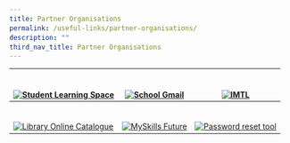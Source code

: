 ```yaml
---
title: Partner Organisations
permalink: /useful-links/partner-organisations/
description: ""
third_nav_title: Partner Organisations
---
```

<table>
<thead>
  <tr>
    <th><br><br><a href="https://vle.learning.moe.edu.sg/login" target="_blank" rel="noopener noreferrer"><img src="![](/images/alumni-LOGO.png)" alt="Student Learning Space" width="106" height="17"></a></th>
    <th><br><br><a href="https://accounts.google.com/signin/v2/identifier?continue=https%3A%2F%2Fmail.google.com%2Fa%2Fcchm.edu.sg%2F&service=mail&hd=cchm.edu.sg&sacu=1&flowName=GlifWebSignIn&flowEntry=AddSession" target="_blank" rel="noopener noreferrer"><img src="![](/images/PSG.png)" alt="School Gmail" width="106" height="17"></a></th>
    <th><br><br><a href="https://imtl.moe.edu.sg/cos/o.x?c=/ca7_imtl/user&func=login" target="_blank" rel="noopener noreferrer"><img src="![](/images/logo8.png)" alt="IMTL" width="106" height="17"></a></th>
  </tr>
</thead>
<tbody>
  <tr>
    <td><br><br><a href="https://schoolibrary.moe.edu.sg/cchms" target="_blank" rel="noopener noreferrer"><img src="![](/images/LimTzePeng.png)" alt="Library Online Catalogue" width="106" height="17"></a></td>
    <td><br><br><a href="https://www.myskillsfuture.gov.sg/content/student/en/secondary.html" target="_blank" rel="noopener noreferrer"><img src="![](/images/SunYatSen.jpeg)" alt="MySkills Future" width="106" height="17"></a></td>
    <td><br><br><a href="https://tinyurl.com/K7FLHZD" target="_blank" rel="noopener noreferrer"><img src="![](/images/malayheritagecentre-logo.jpeg)" alt="Password reset tool" width="106" height="17"></a></td>
  </tr>
</tbody>
</table>